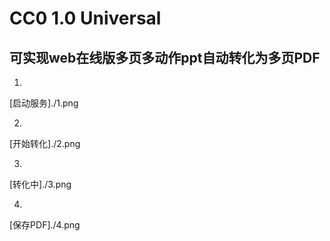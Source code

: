 CC0 1.0 Universal
==================

可实现web在线版多页多动作ppt自动转化为多页PDF
---------------------



1. 
[启动服务]./1.png

2. 
[开始转化]./2.png

3. 
[转化中]./3.png

4. 
[保存PDF]./4.png
